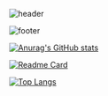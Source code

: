 ![header](https://capsule-render.vercel.app/api?type=wave&color=auto&height=300&section=header&text=kymial%20render&fontSize=90)

![footer](https://capsule-render.vercel.app/api?type=Rect&color=87cefa&height=100&section=footer)

[![Anurag's GitHub stats](https://github-readme-stats.vercel.app/api?username=kymial&show_icons=true&theme=buefy)](https://github.com/kymial)

[![Readme Card](https://github-readme-stats.vercel.app/api/pin/?username=kymial&repo=AWS)](https://github.com/kymial/AWS)

[![Top Langs](https://github-readme-stats.vercel.app/api/top-langs/?username=kymial)](https://github.com/kymial)
